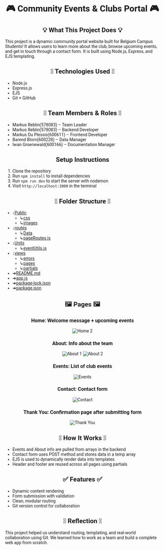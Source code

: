 <body style="font-family:'Roboto';">
<h1 align="center">🎮 Community Events & Clubs Portal 🎮</h1> 
 
<h2 align="center">💡 What This Project Does 💡</h2>
This project is a dynamic community portal website built for Belgium Campus Students!
It allows users to learn more about the club, browse upcoming events, and get in touch through a contact form. It is built using Node.js, Express, and EJS templating.
 
<h2 align="center">🚀 Technologies Used 🚀</h2> 
<p>
 <ul>
  <li> Node.js</li>
  <li>Express.js</li>
  <li>EJS</li>
  <li>Git + GitHub</li>
 </ul>
</p>
 
<h2 align="center">👥 Team Members & Roles 👥</h2> 
<p>
 <ul>
  <li>Markus Reblin(578083) – Team Leader</li>
  <li>Markus Reblin(578083) – Backend Developer</li>
  <li>Markus Du Plessis(600611) – Frontend Developer</li>
  <li>Barend Blom(600228) – Data Manager</li>
  <li>Iwan Groenewald(600166) – Documentation Manager</li>
 </ul>
</p>
 
<h2 align="center">Setup Instructions</h2> 
<p>
 <ol>
  <li>Clone the repository</li>
  <li>Run <code>npm install</code> to install dependencies</li>
  <li>Run <code>npm run dev</code> to start the server with nodemon</li>
  <li>Visit <code>http://localhost:3000</code> in the terminal</li>
 </ol>
</p>
 
<h2 align="center">📂 Folder Structure 📂</h2> 
 
* ↓[Public](https://github.com/MarkusR22/WPR381-Project/tree/main/public)
   * ↳[css](https://github.com/MarkusR22/WPR381-Project/tree/main/public/css)
   * ↳[images](https://github.com/MarkusR22/WPR381-Project/tree/main/public/images)
* ↓[routes](https://github.com/MarkusR22/WPR381-Project/tree/main/routes)
   * ↳[Data](https://github.com/MarkusR22/WPR381-Project/tree/main/routes/Data)
   * ↳[pageRoutes.js](https://github.com/MarkusR22/WPR381-Project/blob/main/routes/pageRoutes.js)
* ↓[Units](https://github.com/MarkusR22/WPR381-Project/tree/main/utils)
   * ↳[eventUtils.js](https://github.com/MarkusR22/WPR381-Project/blob/main/utils/eventUtils.js)
* ↓[views](https://github.com/MarkusR22/WPR381-Project/tree/main/views)
   * ↳[errors](https://github.com/MarkusR22/WPR381-Project/tree/main/views/errors)
   * ↳[pages](https://github.com/MarkusR22/WPR381-Project/tree/main/views/pages)
   * ↳[partials](https://github.com/MarkusR22/WPR381-Project/tree/main/views/partials)
* ➜[README.md](https://github.com/MarkusR22/WPR381-Project/blob/main/README.md)
* ➜[app.js](https://github.com/MarkusR22/WPR381-Project/blob/main/app.js)
* ➜[package-lock.json](https://github.com/MarkusR22/WPR381-Project/blob/main/package-lock.json)
* ➜[package.json](https://github.com/MarkusR22/WPR381-Project/blob/main/package.json)
 
 <h2 align="center">🖼 Pages 🖼</h2>

<div align="center">
  <h3>Home: Welcome message + upcoming events</h3>
  <img src="https://github.com/user-attachments/assets/cfc996f1-b309-4d55-999d-f5b0771dcaf7" alt="Home 2" />

  <h3>About: Info about the team</h3>
  <img src="https://github.com/user-attachments/assets/d9570114-ae46-45f5-89d7-0fd9bab92ad8" alt="About 1" />
  <img src="https://github.com/user-attachments/assets/303097ce-317b-4e4a-9b38-3315f61a55a1" alt="About 2" />

  <h3>Events: List of club events</h3>
  <img src="https://github.com/user-attachments/assets/975c326f-6688-46b6-bef1-543d09b2bbb1" alt="Events" />

  <h3>Contact: Contact form</h3>
  <img src="https://github.com/user-attachments/assets/02309320-630b-43bc-8839-495856358115" alt="Contact" />

  <h3>Thank You: Confirmation page after submitting form</h3>
  <img src="https://github.com/user-attachments/assets/24f57d34-a60b-4979-9961-1134919f8c04" alt="Thank You" />
</div>


 
<h2 align="center">🧠 How It Works 🧠</h2> 
 <ul>
  <li>Events and About info are pulled from arrays in the backend</li>
  <li>Contact form uses POST method and stores data in a temp array</li>
  <li>EJS is used to dynamically render data into templates</li>
  <li>Header and footer are reused across all pages using partials</li>
 </ul>

 <h2 align="center">✅ Features ✅</h2> 
  <ul>
  <li>Dynamic content rendering</li>
  <li>Form submission with validation</li>
  <li>Clean, modular routing</li>
  <li>Git version control for collaboration</li>
 </ul>
 
<h2 align="center">🙌 Reflection 🙌</h2>
This project helped us understand routing, templating, and real-world collaboration using Git. We learned how to work as a team and build a complete web app from scratch.
</body>

